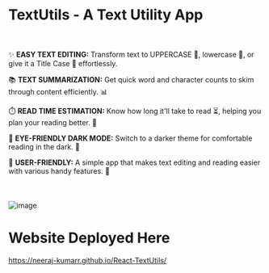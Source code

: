 # TextUtils - A Text Utility App
\
\
✨ **EASY TEXT EDITING:** Transform text to UPPERCASE 💪, lowercase 📝, or give it a Title Case 👑 effortlessly.

📚 **TEXT SUMMARIZATION:** Get quick word and character counts to skim through content efficiently. 📊

⏱️ **READ TIME ESTIMATION:** Know how long it'll take to read ⏳, helping you plan your reading better. 📖

🌙 **EYE-FRIENDLY DARK MODE:** Switch to a darker theme for comfortable reading in the dark. 🌃

🤗 **USER-FRIENDLY:** A simple app that makes text editing and reading easier with various handy features. 🚀
\
\
\
\
![image](https://github.com/neeraj-kumarr/React-TextUtils/assets/98312905/8d553031-3433-44df-be43-37136f0e39bf)

# Website Deployed Here
https://neeraj-kumarr.github.io/React-TextUtils/
